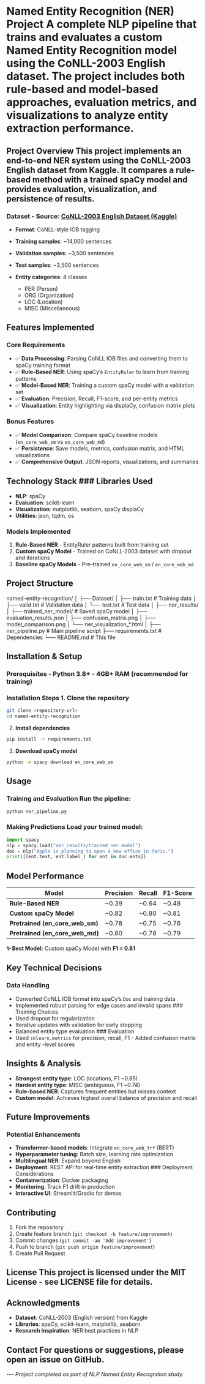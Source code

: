 # Named Entity Recognition (NER) Project A complete NLP pipeline that trains and evaluates a custom Named Entity Recognition model using the CoNLL-2003 English dataset. The project includes both rule-based and model-based approaches, evaluation metrics, and visualizations to analyze entity extraction performance.

## Project Overview This project implements an end-to-end NER system using the CoNLL-2003 English dataset from Kaggle. It compares a rule-based method with a trained spaCy model and provides evaluation, visualization, and persistence of results.

### Dataset - **Source**: [CoNLL-2003 English Dataset (Kaggle)](https://www.kaggle.com/datasets/alaakhaled/conll003-englishversion)

* **Format**: CoNLL-style IOB tagging
* **Training samples**: \~14,000 sentences
* **Validation samples**: \~3,500 sentences
* **Test samples**: \~3,500 sentences
* **Entity categories**: 4 classes

  * PER (Person)
  * ORG (Organization)
  * LOC (Location)
  * MISC (Miscellaneous)

## Features Implemented  

### Core Requirements  
- ✅ **Data Processing**: Parsing CoNLL IOB files and converting them to spaCy training format  
- ✅ **Rule-Based NER**: Using spaCy’s `EntityRuler` to learn from training patterns  
- ✅ **Model-Based NER**: Training a custom spaCy model with a validation set  
- ✅ **Evaluation**: Precision, Recall, F1-score, and per-entity metrics  
- ✅ **Visualization**: Entity highlighting via displaCy, confusion matrix plots 

### Bonus Features  
- ✅ **Model Comparison**: Compare spaCy baseline models (`en_core_web_sm` vs `en_core_web_md`)  
- ✅ **Persistence**: Save models, metrics, confusion matrix, and HTML visualizations  
- ✅ **Comprehensive Output**: JSON reports, visualizations, and summaries  

## Technology Stack ### Libraries Used 
- **NLP**: spaCy 
- **Evaluation**: scikit-learn 
- **Visualization**: matplotlib, seaborn, spaCy displaCy 
- **Utilities**: json, tqdm, os

### Models Implemented 
1. **Rule-Based NER** - EntityRuler patterns built from training set 
2. **Custom spaCy Model** - Trained on CoNLL-2003 dataset with dropout and iterations 
3. **Baseline spaCy Models** - Pre-trained `en_core_web_sm` / `en_core_web_md`

## Project Structure

named-entity-recognition/
│
├── Dataset/
│   ├── train.txt              # Training data
│   ├── valid.txt              # Validation data
│   └── test.txt               # Test data
│
├── ner\_results/
│   ├── trained\_ner\_model/     # Saved spaCy model
│   ├── evaluation\_results.json
│   ├── confusion\_matrix.png
│   ├── model\_comparison.png
│   └── ner\_visualization\_\*.html
│
├── ner\_pipeline.py            # Main pipeline script
├── requirements.txt           # Dependencies
└── README.md                  # This file

## Installation & Setup 
### Prerequisites - Python 3.8+ - 4GB+ RAM (recommended for training)

### Installation Steps 1. **Clone the repository**

```bash
git clone <repository-url>
cd named-entity-recognition
```

2. **Install dependencies**

```bash
pip install -r requirements.txt
```

3. **Download spaCy model**

```bash
python -m spacy download en_core_web_sm
```

## Usage 
### Training and Evaluation Run the pipeline:

```bash
python ner_pipeline.py
```

### Making Predictions Load your trained model:

```python
import spacy
nlp = spacy.load("ner_results/trained_ner_model")
doc = nlp("Apple is planning to open a new office in Paris.")
print([(ent.text, ent.label_) for ent in doc.ents])
```

## Model Performance  

| Model                      | Precision | Recall | F1-Score |
|-----------------------------|-----------|--------|----------|
| **Rule-Based NER**          | ~0.39     | ~0.64  | ~0.48    |
| **Custom spaCy Model**      | ~0.82     | ~0.80  | ~0.81    |
| **Pretrained (en_core_web_sm)** | ~0.78 | ~0.75  | ~0.76    |
| **Pretrained (en_core_web_md)** | ~0.80 | ~0.78  | ~0.79    |

**✨ Best Model:** Custom spaCy Model with **F1 ≈ 0.81**

## Key Technical Decisions 
### Data Handling 
- Converted CoNLL IOB format into spaCy’s `Doc` and training data 
- Implemented robust parsing for edge cases and invalid spans ### Training Choices 
- Used dropout for regularization 
- Iterative updates with validation for early stopping 
- Balanced entity type evaluation ### Evaluation 
- Used `sklearn.metrics` for precision, recall, F1 - Added confusion matrix and entity
-level scores

## Insights & Analysis 
- **Strongest entity type**: LOC (locations, F1 \~0.85) 
- **Hardest entity type**: MISC (ambiguous, F1 \~0.74) 
- **Rule-based NER**: Captures frequent entities but misses context 
- **Custom model**: Achieves highest overall balance of precision and recall

## Future Improvements 
### Potential Enhancements 
- **Transformer-based models**: Integrate `en_core_web_trf` (BERT) 
- **Hyperparameter tuning**: Batch size, learning rate optimization 
- **Multilingual NER**: Expand beyond English 
- **Deployment**: REST API for real-time entity extraction ### Deployment Considerations 
- **Containerization**: Docker packaging 
- **Monitoring**: Track F1 drift in production 
- **Interactive UI**: Streamlit/Gradio for demos

## Contributing 
1. Fork the repository 
2. Create feature branch (`git checkout -b feature/improvement`) 
3. Commit changes (`git commit -am 'Add improvement'`) 
4. Push to branch (`git push origin feature/improvement`) 
5. Create Pull Request

## License This project is licensed under the MIT License - see LICENSE file for details.

## Acknowledgments 
- **Dataset**: CoNLL-2003 (English version) from Kaggle 
- **Libraries**: spaCy, scikit-learn, matplotlib, seaborn 
- **Research Inspiration**: NER best practices in NLP

## Contact For questions or suggestions, please open an issue on GitHub.

\--- *Project completed as part of NLP Named Entity Recognition study.*
